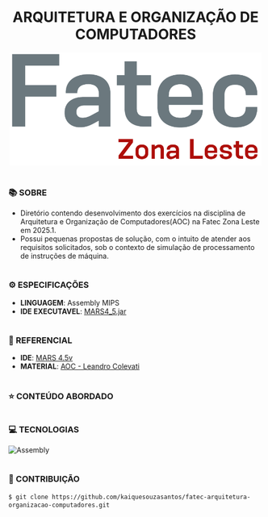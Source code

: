 <h1 align=center>ARQUITETURA E ORGANIZAÇÃO DE COMPUTADORES</h1>

<p align="center">
  <img src="fatec.png" width="500">
</p>

#
### 📚 SOBRE

- Diretório contendo desenvolvimento dos exercícios na disciplina de Arquitetura e Organização de Computadores(AOC) na Fatec Zona Leste em 2025.1.
- Possui pequenas propostas de solução, com o intuito de atender aos requisitos solicitados, sob o contexto de simulação de processamento de instruções de máquina.

# 
### ⚙️ ESPECIFICAÇÕES

- **LINGUAGEM**: Assembly MIPS
- **IDE EXECUTAVEL**: [MARS4_5.jar](https://github.com/kaiquesouzasantoss/fatec-arquitetura-organizacao-computadores/tree/main/assets)

#
### 📄 REFERENCIAL

- **IDE**: [MARS 4.5v](https://computerscience.missouristate.edu/mars-mips-simulator.htm)
- **MATERIAL**: [AOC - Leandro Colevati](https://www.leandrocolevati.com.br/materiais?disciplina=4703-010)

#
### ⭐ CONTEÚDO ABORDADO

#
### 💻 TECNOLOGIAS
![Assembly](https://img.shields.io/badge/-assembly-0D1117?style=for-the-badge&logo=assembly&logoColor=1572B6&labelColor=0D1117)&nbsp;

#
### 🔗 CONTRIBUIÇÃO

```
$ git clone https://github.com/kaiquesouzasantos/fatec-arquitetura-organizacao-computadores.git 
```
